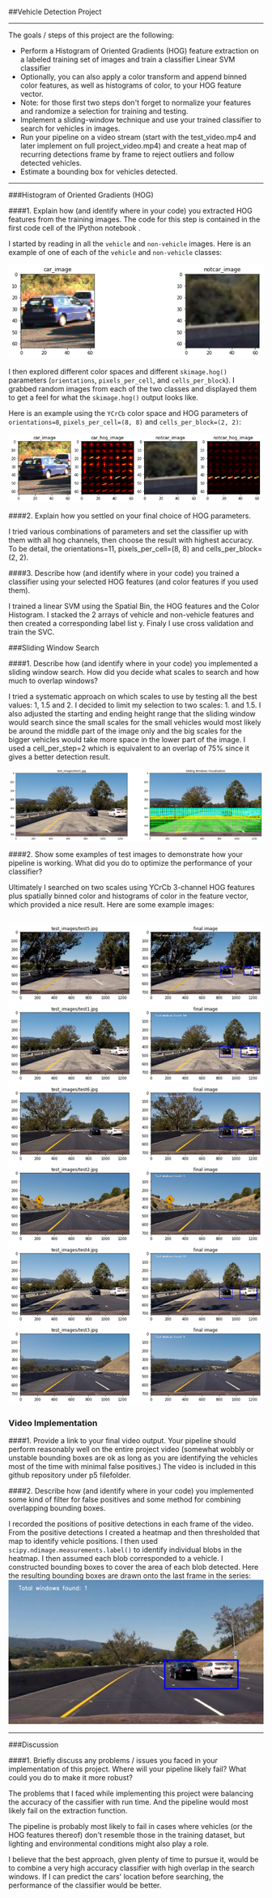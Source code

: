 ##Vehicle Detection Project

---

The goals / steps of this project are the following:

* Perform a Histogram of Oriented Gradients (HOG) feature extraction on a labeled training set of images and train a classifier Linear SVM classifier
* Optionally, you can also apply a color transform and append binned color features, as well as histograms of color, to your HOG feature vector. 
* Note: for those first two steps don't forget to normalize your features and randomize a selection for training and testing.
* Implement a sliding-window technique and use your trained classifier to search for vehicles in images.
* Run your pipeline on a video stream (start with the test_video.mp4 and later implement on full project_video.mp4) and create a heat map of recurring detections frame by frame to reject outliers and follow detected vehicles.
* Estimate a bounding box for vehicles detected.

[//]: # (Image References)
[image1]: ./output_images/car_not_car.png
[image2]: ./output_images/HOG_example.png
[image3]: ./output_images/sliding_windows.png
[image4]: ./output_images/sliding_window.png
[image5]: ./output_images/output_bboxes.png
[video1]: ./project_video.mp4

---

###Histogram of Oriented Gradients (HOG)

####1. Explain how (and identify where in your code) you extracted HOG features from the training images.
The code for this step is contained in the first code cell of the IPython notebook .

I started by reading in all the `vehicle` and `non-vehicle` images.  Here is an example of one of each of the `vehicle` and `non-vehicle` classes:

![alt text][image1]

I then explored different color spaces and different `skimage.hog()` parameters (`orientations`, `pixels_per_cell`, and `cells_per_block`).  I grabbed random images from each of the two classes and displayed them to get a feel for what the `skimage.hog()` output looks like.

Here is an example using the `YCrCb` color space and HOG parameters of `orientations=8`, `pixels_per_cell=(8, 8)` and `cells_per_block=(2, 2)`:

![alt text][image2]

####2. Explain how you settled on your final choice of HOG parameters.

I tried various combinations of parameters and set the classifier up with them with all hog channels, then choose the result with highest accuracy. To be detail, the orientations=11, pixels_per_cell=(8, 8) and cells_per_block=(2, 2).

####3. Describe how (and identify where in your code) you trained a classifier using your selected HOG features (and color features if you used them).

I trained a linear SVM using the Spatial Bin, the HOG features and the Color Histogram. I stacked the 2 arrays of vehicle and non-vehicle features and then created a corresponding label list y. Finaly I use cross validation and train the SVC.

###Sliding Window Search

####1. Describe how (and identify where in your code) you implemented a sliding window search.  How did you decide what scales to search and how much to overlap windows?

 I tried a systematic approach on which scales to use by testing all the best values: 1, 1.5 and 2. I decided to limit my selection to two scales: 1. and 1.5. I also adjusted the starting and ending height range that the sliding window would search since the small scales for the small vehicles would most likely be around the middle part of the image only and the big scales for the bigger vehicles would take more space in the lower part of the image. I used a cell_per_step=2 which is equivalent to an overlap of 75% since it gives a better detection result.

![alt text][image3]

####2. Show some examples of test images to demonstrate how your pipeline is working.  What did you do to optimize the performance of your classifier?

Ultimately I searched on two scales using YCrCb 3-channel HOG features plus spatially binned color and histograms of color in the feature vector, which provided a nice result.  Here are some example images:

![alt text][image4]
---

### Video Implementation

####1. Provide a link to your final video output.  Your pipeline should perform reasonably well on the entire project video (somewhat wobbly or unstable bounding boxes are ok as long as you are identifying the vehicles most of the time with minimal false positives.)
The video is included in this github repository under p5 filefolder.

####2. Describe how (and identify where in your code) you implemented some kind of filter for false positives and some method for combining overlapping bounding boxes.

I recorded the positions of positive detections in each frame of the video.  From the positive detections I created a heatmap and then thresholded that map to identify vehicle positions.  I then used `scipy.ndimage.measurements.label()` to identify individual blobs in the heatmap.  I then assumed each blob corresponded to a vehicle.  I constructed bounding boxes to cover the area of each blob detected.  Here the resulting bounding boxes are drawn onto the last frame in the series:
![alt text][image5]



---

###Discussion

####1. Briefly discuss any problems / issues you faced in your implementation of this project.  Where will your pipeline likely fail?  What could you do to make it more robust?

The problems that I faced while implementing this project were balancing the accuracy of the cassifier with run time. And the pipeline would most likely fail on the extraction function.  
 
The pipeline is probably most likely to fail in cases where vehicles (or the HOG features thereof) don't resemble those in the training dataset, but lighting and environmental conditions might also play a role.  

I believe that the best approach, given plenty of time to pursue it, would be to combine a very high accuracy classifier with high overlap in the search windows. If I can predict the cars' location before searching, the performance of the classifier would be better.
